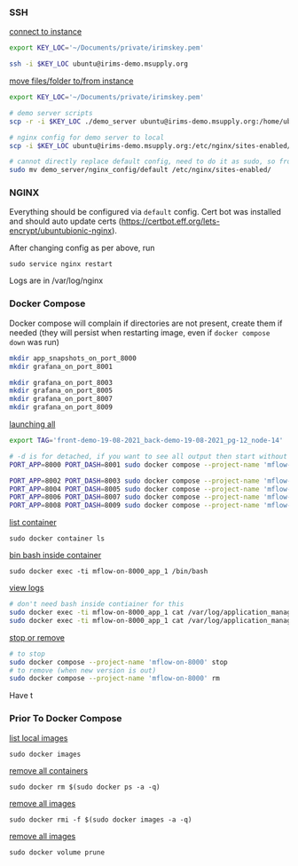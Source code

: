 ### SSH

<ins>connect to instance</ins>

```bash
export KEY_LOC='~/Documents/private/irimskey.pem'

ssh -i $KEY_LOC ubuntu@irims-demo.msupply.org
```

<ins>move files/folder to/from instance</ins>

```bash
export KEY_LOC='~/Documents/private/irimskey.pem'

# demo server scripts
scp -r -i $KEY_LOC ./demo_server ubuntu@irims-demo.msupply.org:/home/ubuntu/

# nginx config for demo server to local
scp -i $KEY_LOC ubuntu@irims-demo.msupply.org:/etc/nginx/sites-enabled/default ./demo_server/nginx_config

# cannot directly replace default config, need to do it as sudo, so from within docker instance
sudo mv demo_server/nginx_config/default /etc/nginx/sites-enabled/
```

### NGINX

Everything should be configured via `default` config. Cert bot was installed and should auto update certs (https://certbot.eff.org/lets-encrypt/ubuntubionic-nginx).

After changing config as per above, run

`sudo service nginx restart`

Logs are in /var/log/nginx

### Docker Compose

Docker compose will complain if directories are not present, create them if needed (they will persist when restarting image, even if `docker compose down` was run)

```bash
mkdir app_snapshots_on_port_8000
mkdir grafana_on_port_8001

mkdir grafana_on_port_8003
mkdir grafana_on_port_8005
mkdir grafana_on_port_8007
mkdir grafana_on_port_8009
```

<ins>launching all</ins>

```bash
export TAG='front-demo-19-08-2021_back-demo-19-08-2021_pg-12_node-14'

# -d is for detached, if you want to see all output then start without -d
PORT_APP=8000 PORT_DASH=8001 sudo docker compose --project-name 'mflow-on-8000' up -d

PORT_APP=8002 PORT_DASH=8003 sudo docker compose --project-name 'mflow-on-8002' up -d
PORT_APP=8004 PORT_DASH=8005 sudo docker compose --project-name 'mflow-on-8004' up -d
PORT_APP=8006 PORT_DASH=8007 sudo docker compose --project-name 'mflow-on-8006' up -d
PORT_APP=8008 PORT_DASH=8009 sudo docker compose --project-name 'mflow-on-8008' up -d
```

<ins>list container</ins>

`sudo docker container ls`

<ins>bin bash inside container</ins>

`sudo docker exec -ti mflow-on-8000_app_1 /bin/bash`

<ins>view logs</ins>

```bash
# don't need bash inside contiainer for this
sudo docker exec -ti mflow-on-8000_app_1 cat /var/log/application_manager/server.log
sudo docker exec -ti mflow-on-8000_app_1 cat /var/log/application_manager/graphile.log
```

<ins>stop or remove</ins>

```bash
# to stop
sudo docker compose --project-name 'mflow-on-8000' stop
# to remove (when new version is out)
sudo docker compose --project-name 'mflow-on-8000' rm
```

Have t

### Prior To Docker Compose

<ins>list local images</ins>

`sudo docker images`

<ins>remove all containers</ins>

`sudo docker rm $(sudo docker ps -a -q)`

<ins>remove all images</ins>

`sudo docker rmi -f $(sudo docker images -a -q)`

<ins>remove all images</ins>

`sudo docker volume prune`
